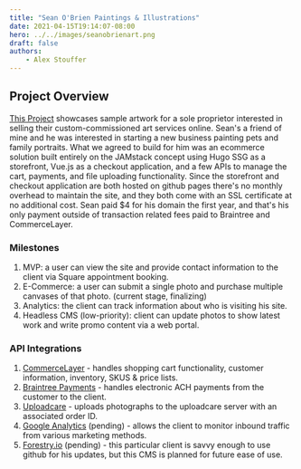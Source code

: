 ```yaml
---
title: "Sean O'Brien Paintings & Illustrations"
date: 2021-04-15T19:14:07-08:00
hero: ../../images/seanobrienart.png
draft: false
authors:
    - Alex Stouffer
---
```

## Project Overview 

[This Project](https://seanobrien.art) showcases sample artwork for a sole proprietor interested in selling their custom-commissioned art services online. Sean's a friend of mine and he was interested in starting a new business painting pets and family portraits. What we agreed to build for him was an ecommerce solution built entirely on the JAMstack concept using Hugo SSG as a storefront, Vue.js as a checkout application, and a few APIs to manage the cart, payments, and file uploading functionality. Since the storefront and checkout application are both hosted on github pages there's no monthly overhead to maintain the site, and they both come with an SSL certificate at no additional cost. Sean paid $4 for his domain the first year, and that's his only payment outside of transaction related fees paid to Braintree and CommerceLayer. 

### Milestones

1. MVP: a user can view the site and provide contact information to the client via Square appointment booking.
2. E-Commerce: a user can submit a single photo and purchase multiple canvases of that photo. (current stage, finalizing)
3. Analytics: the client can track information about who is visiting his site.
4. Headless CMS (low-priority): client can update photos to show latest work and write promo content via a web portal.

### API Integrations

1. [CommerceLayer](https://commercelayer.io/) - handles shopping cart functionality, customer information, inventory, SKUS & price lists.
2. [Braintree Payments](https://www.braintreepayments.com/) - handles electronic ACH payments from the customer to the client.
3. [Uploadcare](https://uploadcare.com/) - uploads photographs to the uploadcare server with an associated order ID.
4. [Google Analytics](https://analytics.google.com/analytics/web/) (pending) - allows the client to monitor inbound traffic from various marketing methods.
5. [Forestry.io](https://forestry.io/) (pending) - this particular client is savvy enough to use github for his updates, but this CMS is planned for future ease of use.


